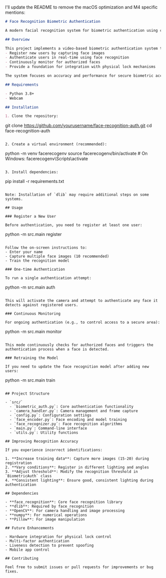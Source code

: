 
I'll update the README to remove the macOS optimization and M4 specific mentions:

```markdown:README.md
# Face Recognition Biometric Authentication

A modern facial recognition system for biometric authentication using computer vision. This system is designed to provide secure access control through real-time face recognition.

## Overview

This project implements a video-based biometric authentication system that can:
- Register new users by capturing face images
- Authenticate users in real-time using face recognition
- Continuously monitor for authorized faces
- Provide a foundation for integration with physical lock mechanisms

The system focuses on accuracy and performance for secure biometric access control.

## Requirements

- Python 3.8+
- Webcam

## Installation

1. Clone the repository:
   ```
   git clone https://github.com/yourusername/face-recognition-auth.git
   cd face-recognition-auth
   ```

2. Create a virtual environment (recommended):
   ```
   python -m venv facerecogenv
   source facerecogenv/bin/activate  # On Windows: facerecogenv\Scripts\activate
   ```

3. Install dependencies:
   ```
   pip install -r requirements.txt
   ```

   Note: Installation of `dlib` may require additional steps on some systems.

## Usage

### Register a New User

Before authentication, you need to register at least one user:

```
python -m src.main register
```

Follow the on-screen instructions to:
- Enter your name
- Capture multiple face images (10 recommended)
- Train the recognition model

### One-time Authentication

To run a single authentication attempt:

```
python -m src.main auth
```

This will activate the camera and attempt to authenticate any face it detects against registered users.

### Continuous Monitoring

For ongoing authentication (e.g., to control access to a secure area):

```
python -m src.main monitor
```

This mode continuously checks for authorized faces and triggers the authentication process when a face is detected.

### Retraining the Model

If you need to update the face recognition model after adding new users:

```
python -m src.main train
```

## Project Structure

- `src/`
  - `biometric_auth.py`: Core authentication functionality
  - `camera_handler.py`: Camera management and frame capture
  - `config.py`: Configuration settings
  - `face_encoder.py`: Face encoding and model training
  - `face_recognizer.py`: Face recognition algorithms
  - `main.py`: Command-line interface
  - `utils.py`: Utility functions

## Improving Recognition Accuracy

If you experience incorrect identifications:

1. **Increase training data**: Capture more images (15-20) during registration
2. **Vary conditions**: Register in different lighting and angles
3. **Adjust threshold**: Modify the recognition threshold in `BiometricAuth` class
4. **Consistent lighting**: Ensure good, consistent lighting during authentication

## Dependencies

- **face_recognition**: Core face recognition library
- **dlib**: Required by face_recognition
- **OpenCV**: For camera handling and image processing
- **numpy**: For numerical operations
- **Pillow**: For image manipulation

## Future Enhancements

- Hardware integration for physical lock control
- Multi-factor authentication
- Liveness detection to prevent spoofing
- Mobile app control

## Contributing

Feel free to submit issues or pull requests for improvements or bug fixes.
```
